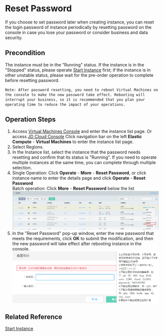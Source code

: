 # Reset Password

If you choose to set password later when creating instance, you can reset the login password of instance periodically by resetting password on the console in case you lose your password or consider business and data security.

## Precondition

The instance must be in the "Running" status. If the instance is in the "Stopped" status, please operate [Start Instance](Start-Instance.md) first; if the instance is in other unstable status, please wait for the pre-order operation to complete before resetting password.
	
	Note: After password resetting, you need to reboot Virtual Machines on the console to make the new password take effect. Rebooting will interrupt your business, so it is recommended that you plan your operating time to reduce the impact of your operations.

## Operation Steps
1. Access [Virtual Machines Console](https://cns-console.jdcloud.com/host/compute/list) and enter the instance list page. Or access [JD Cloud Console](https://console.jdcloud.com) Click navigation bar on the left **Elastic Compute** - **Virtual Machines** to enter the instance list page.
2. Select Regions.
3. In the Instance list, select the instance that the password needs resetting and confirm that its status is "Running". If you need to operate multiple instances at the same time, you can complete through multiple selection.
4. Single Operation: Click **Operate** - **More** - **Reset Password**, or click instance name to enter the details page and click **Operate** - **Reset Password**
<br>Batch operation: Click **More** - **Reset Password** below the list
![](../../../../../image/vm/resetpassword1.png)
5. In the "Reset Password" pop-up window, enter the new password that meets the requirements, click **OK** to submit the modification, and then the new password will take effect after rebooting instance in the console.
![](../../../../../image/vm/resetpassword2.png)

## Related Reference

[Start Instance](Start-Instance.md)
